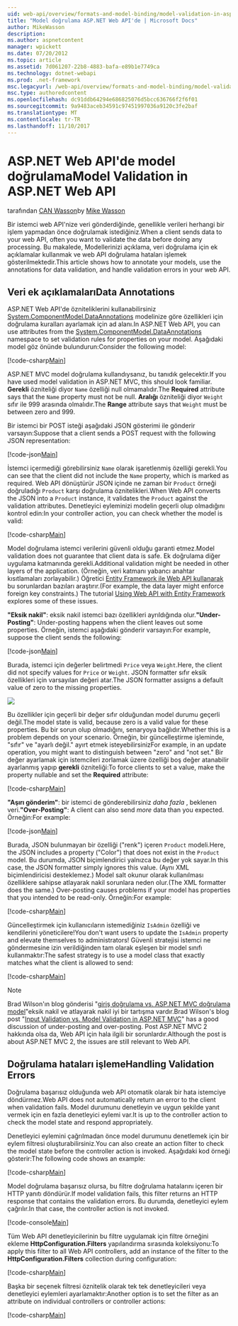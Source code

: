```yaml
---
uid: web-api/overview/formats-and-model-binding/model-validation-in-aspnet-web-api
title: "Model doğrulama ASP.NET Web API'de | Microsoft Docs"
author: MikeWasson
description: 
ms.author: aspnetcontent
manager: wpickett
ms.date: 07/20/2012
ms.topic: article
ms.assetid: 7d061207-22b8-4883-bafa-e89b1e7749ca
ms.technology: dotnet-webapi
ms.prod: .net-framework
msc.legacyurl: /web-api/overview/formats-and-model-binding/model-validation-in-aspnet-web-api
msc.type: authoredcontent
ms.openlocfilehash: dc91ddb64294e686825076d5bcc636766f2f6f01
ms.sourcegitcommit: 9a9483aceb34591c97451997036a9120c3fe2baf
ms.translationtype: MT
ms.contentlocale: tr-TR
ms.lasthandoff: 11/10/2017
---
```

<a name="model-validation-in-aspnet-web-api"></a><span data-ttu-id="ffb53-102">ASP.NET Web API'de model doğrulama</span><span class="sxs-lookup"><span data-stu-id="ffb53-102">Model Validation in ASP.NET Web API</span></span>
====================
<span data-ttu-id="ffb53-103">tarafından [CAN Wasson](https://github.com/MikeWasson)</span><span class="sxs-lookup"><span data-stu-id="ffb53-103">by [Mike Wasson](https://github.com/MikeWasson)</span></span>

<span data-ttu-id="ffb53-104">Bir istemci web API'nize veri gönderdiğinde, genellikle verileri herhangi bir işlem yapmadan önce doğrulamak istediğiniz.</span><span class="sxs-lookup"><span data-stu-id="ffb53-104">When a client sends data to your web API, often you want to validate the data before doing any processing.</span></span> <span data-ttu-id="ffb53-105">Bu makalede, Modellerinizi açıklama, veri doğrulama için ek açıklamalar kullanmak ve web API doğrulama hataları işlemek gösterilmektedir.</span><span class="sxs-lookup"><span data-stu-id="ffb53-105">This article shows how to annotate your models, use the annotations for data validation, and handle validation errors in your web API.</span></span>

## <a name="data-annotations"></a><span data-ttu-id="ffb53-106">Veri ek açıklamaları</span><span class="sxs-lookup"><span data-stu-id="ffb53-106">Data Annotations</span></span>

<span data-ttu-id="ffb53-107">ASP.NET Web API'de özniteliklerini kullanabilirsiniz [System.ComponentModel.DataAnnotations](https://msdn.microsoft.com/en-us/library/system.componentmodel.dataannotations.aspx) modelinize göre özellikleri için doğrulama kuralları ayarlamak için ad alanı.</span><span class="sxs-lookup"><span data-stu-id="ffb53-107">In ASP.NET Web API, you can use attributes from the [System.ComponentModel.DataAnnotations](https://msdn.microsoft.com/en-us/library/system.componentmodel.dataannotations.aspx) namespace to set validation rules for properties on your model.</span></span> <span data-ttu-id="ffb53-108">Aşağıdaki model göz önünde bulundurun:</span><span class="sxs-lookup"><span data-stu-id="ffb53-108">Consider the following model:</span></span>

[!code-csharp[Main](model-validation-in-aspnet-web-api/samples/sample1.cs)]

<span data-ttu-id="ffb53-109">ASP.NET MVC model doğrulama kullandıysanız, bu tanıdık gelecektir.</span><span class="sxs-lookup"><span data-stu-id="ffb53-109">If you have used model validation in ASP.NET MVC, this should look familiar.</span></span> <span data-ttu-id="ffb53-110">**Gerekli** özniteliği diyor `Name` özelliği null olmamalıdır.</span><span class="sxs-lookup"><span data-stu-id="ffb53-110">The **Required** attribute says that the `Name` property must not be null.</span></span> <span data-ttu-id="ffb53-111">**Aralığı** özniteliği diyor `Weight` sıfır ile 999 arasında olmalıdır.</span><span class="sxs-lookup"><span data-stu-id="ffb53-111">The **Range** attribute says that `Weight` must be between zero and 999.</span></span>

<span data-ttu-id="ffb53-112">Bir istemci bir POST isteği aşağıdaki JSON gösterimi ile gönderir varsayın:</span><span class="sxs-lookup"><span data-stu-id="ffb53-112">Suppose that a client sends a POST request with the following JSON representation:</span></span>

[!code-json[Main](model-validation-in-aspnet-web-api/samples/sample2.json)]

<span data-ttu-id="ffb53-113">İstemci içermediği görebilirsiniz `Name` olarak işaretlenmiş özelliği gerekli.</span><span class="sxs-lookup"><span data-stu-id="ffb53-113">You can see that the client did not include the `Name` property, which is marked as required.</span></span> <span data-ttu-id="ffb53-114">Web API dönüştürür JSON içinde ne zaman bir `Product` örneği doğruladığı `Product` karşı doğrulama öznitelikleri.</span><span class="sxs-lookup"><span data-stu-id="ffb53-114">When Web API converts the JSON into a `Product` instance, it validates the `Product` against the validation attributes.</span></span> <span data-ttu-id="ffb53-115">Denetleyici eyleminizi modelin geçerli olup olmadığını kontrol edin:</span><span class="sxs-lookup"><span data-stu-id="ffb53-115">In your controller action, you can check whether the model is valid:</span></span>

[!code-csharp[Main](model-validation-in-aspnet-web-api/samples/sample3.cs)]

<span data-ttu-id="ffb53-116">Model doğrulama istemci verilerini güvenli olduğu garanti etmez.</span><span class="sxs-lookup"><span data-stu-id="ffb53-116">Model validation does not guarantee that client data is safe.</span></span> <span data-ttu-id="ffb53-117">Ek doğrulama diğer uygulama katmanında gerekli.</span><span class="sxs-lookup"><span data-stu-id="ffb53-117">Additional validation might be needed in other layers of the application.</span></span> <span data-ttu-id="ffb53-118">(Örneğin, veri katmanı yabancı anahtar kısıtlamaları zorlayabilir.) Öğretici [Entity Framework ile Web API kullanarak](../data/using-web-api-with-entity-framework/part-1.md) bu sorunlardan bazıları araştırır.</span><span class="sxs-lookup"><span data-stu-id="ffb53-118">(For example, the data layer might enforce foreign key constraints.) The tutorial [Using Web API with Entity Framework](../data/using-web-api-with-entity-framework/part-1.md) explores some of these issues.</span></span>

<span data-ttu-id="ffb53-119">**"Eksik nakil"**: eksik nakil istemci bazı özellikleri ayrıldığında olur.</span><span class="sxs-lookup"><span data-stu-id="ffb53-119">**"Under-Posting"**: Under-posting happens when the client leaves out some properties.</span></span> <span data-ttu-id="ffb53-120">Örneğin, istemci aşağıdaki gönderir varsayın:</span><span class="sxs-lookup"><span data-stu-id="ffb53-120">For example, suppose the client sends the following:</span></span>

[!code-json[Main](model-validation-in-aspnet-web-api/samples/sample4.json)]

<span data-ttu-id="ffb53-121">Burada, istemci için değerler belirtmedi `Price` veya `Weight`.</span><span class="sxs-lookup"><span data-stu-id="ffb53-121">Here, the client did not specify values for `Price` or `Weight`.</span></span> <span data-ttu-id="ffb53-122">JSON formatter sıfır eksik özellikleri için varsayılan değeri atar.</span><span class="sxs-lookup"><span data-stu-id="ffb53-122">The JSON formatter assigns a default value of zero to the missing properties.</span></span>

![](model-validation-in-aspnet-web-api/_static/image1.png)

<span data-ttu-id="ffb53-123">Bu özellikler için geçerli bir değer sıfır olduğundan model durumu geçerli değil.</span><span class="sxs-lookup"><span data-stu-id="ffb53-123">The model state is valid, because zero is a valid value for these properties.</span></span> <span data-ttu-id="ffb53-124">Bu bir sorun olup olmadığını, senaryoya bağlıdır.</span><span class="sxs-lookup"><span data-stu-id="ffb53-124">Whether this is a problem depends on your scenario.</span></span> <span data-ttu-id="ffb53-125">Örneğin, bir güncelleştirme işleminde, "sıfır" ve "ayarlı değil." ayırt etmek isteyebilirsiniz</span><span class="sxs-lookup"><span data-stu-id="ffb53-125">For example, in an update operation, you might want to distinguish between "zero" and "not set."</span></span> <span data-ttu-id="ffb53-126">Bir değer ayarlamak için istemcileri zorlamak üzere özelliği boş değer atanabilir ayarlanmış yapıp **gerekli** özniteliği:</span><span class="sxs-lookup"><span data-stu-id="ffb53-126">To force clients to set a value, make the property nullable and set the **Required** attribute:</span></span>

[!code-csharp[Main](model-validation-in-aspnet-web-api/samples/sample5.cs?highlight=1-2)]

<span data-ttu-id="ffb53-127">**"Aşırı gönderim"**: bir istemci de gönderebilirsiniz *daha fazla* , beklenen veri.</span><span class="sxs-lookup"><span data-stu-id="ffb53-127">**"Over-Posting"**: A client can also send *more* data than you expected.</span></span> <span data-ttu-id="ffb53-128">Örneğin:</span><span class="sxs-lookup"><span data-stu-id="ffb53-128">For example:</span></span>

[!code-json[Main](model-validation-in-aspnet-web-api/samples/sample6.json)]

<span data-ttu-id="ffb53-129">Burada, JSON bulunmayan bir özelliği ("renk") içeren `Product` modeli.</span><span class="sxs-lookup"><span data-stu-id="ffb53-129">Here, the JSON includes a property ("Color") that does not exist in the `Product` model.</span></span> <span data-ttu-id="ffb53-130">Bu durumda, JSON biçimlendirici yalnızca bu değer yok sayar.</span><span class="sxs-lookup"><span data-stu-id="ffb53-130">In this case, the JSON formatter simply ignores this value.</span></span> <span data-ttu-id="ffb53-131">(Aynı XML biçimlendiricisi desteklemez.) Model salt okunur olarak kullanılması özelliklere sahipse atlayarak nakil sorunlara neden olur.</span><span class="sxs-lookup"><span data-stu-id="ffb53-131">(The XML formatter does the same.) Over-posting causes problems if your model has properties that you intended to be read-only.</span></span> <span data-ttu-id="ffb53-132">Örneğin:</span><span class="sxs-lookup"><span data-stu-id="ffb53-132">For example:</span></span>

[!code-csharp[Main](model-validation-in-aspnet-web-api/samples/sample7.cs)]

<span data-ttu-id="ffb53-133">Güncelleştirmek için kullanıcıların istemediğiniz `IsAdmin` özelliği ve kendilerini yöneticilere!</span><span class="sxs-lookup"><span data-stu-id="ffb53-133">You don't want users to update the `IsAdmin` property and elevate themselves to administrators!</span></span> <span data-ttu-id="ffb53-134">Güvenli stratejisi istemci ne göndermesine izin verildiğinden tam olarak eşleşen bir model sınıfı kullanmaktır:</span><span class="sxs-lookup"><span data-stu-id="ffb53-134">The safest strategy is to use a model class that exactly matches what the client is allowed to send:</span></span>

[!code-csharp[Main](model-validation-in-aspnet-web-api/samples/sample8.cs)]

> [!NOTE]
> <span data-ttu-id="ffb53-135">Brad Wilson'ın blog gönderisi "[giriş doğrulama vs. ASP.NET MVC doğrulama model](http://bradwilson.typepad.com/blog/2010/01/input-validation-vs-model-validation-in-aspnet-mvc.html)"eksik nakil ve atlayarak nakil iyi bir tartışma vardır.</span><span class="sxs-lookup"><span data-stu-id="ffb53-135">Brad Wilson's blog post "[Input Validation vs. Model Validation in ASP.NET MVC](http://bradwilson.typepad.com/blog/2010/01/input-validation-vs-model-validation-in-aspnet-mvc.html)" has a good discussion of under-posting and over-posting.</span></span> <span data-ttu-id="ffb53-136">Post ASP.NET MVC 2 hakkında olsa da, Web API için hala ilgili bir sorunlardır.</span><span class="sxs-lookup"><span data-stu-id="ffb53-136">Although the post is about ASP.NET MVC 2, the issues are still relevant to Web API.</span></span>


## <a name="handling-validation-errors"></a><span data-ttu-id="ffb53-137">Doğrulama hataları işleme</span><span class="sxs-lookup"><span data-stu-id="ffb53-137">Handling Validation Errors</span></span>

<span data-ttu-id="ffb53-138">Doğrulama başarısız olduğunda web API otomatik olarak bir hata istemciye döndürmez.</span><span class="sxs-lookup"><span data-stu-id="ffb53-138">Web API does not automatically return an error to the client when validation fails.</span></span> <span data-ttu-id="ffb53-139">Model durumunu denetleyin ve uygun şekilde yanıt vermek için en fazla denetleyici eylemi var.</span><span class="sxs-lookup"><span data-stu-id="ffb53-139">It is up to the controller action to check the model state and respond appropriately.</span></span>

<span data-ttu-id="ffb53-140">Denetleyici eylemini çağrılmadan önce model durumunu denetlemek için bir eylem filtresi oluşturabilirsiniz.</span><span class="sxs-lookup"><span data-stu-id="ffb53-140">You can also create an action filter to check the model state before the controller action is invoked.</span></span> <span data-ttu-id="ffb53-141">Aşağıdaki kod örneği gösterir:</span><span class="sxs-lookup"><span data-stu-id="ffb53-141">The following code shows an example:</span></span>

[!code-csharp[Main](model-validation-in-aspnet-web-api/samples/sample9.cs)]

<span data-ttu-id="ffb53-142">Model doğrulama başarısız olursa, bu filtre doğrulama hatalarını içeren bir HTTP yanıtı döndürür.</span><span class="sxs-lookup"><span data-stu-id="ffb53-142">If model validation fails, this filter returns an HTTP response that contains the validation errors.</span></span> <span data-ttu-id="ffb53-143">Bu durumda, denetleyici eylem çağrılır.</span><span class="sxs-lookup"><span data-stu-id="ffb53-143">In that case, the controller action is not invoked.</span></span>

[!code-console[Main](model-validation-in-aspnet-web-api/samples/sample10.cmd)]

<span data-ttu-id="ffb53-144">Tüm Web API denetleyicilerinin bu filtre uygulamak için filtre örneğini ekleme **HttpConfiguration.Filters** yapılandırma sırasında koleksiyonu:</span><span class="sxs-lookup"><span data-stu-id="ffb53-144">To apply this filter to all Web API controllers, add an instance of the filter to the **HttpConfiguration.Filters** collection during configuration:</span></span>

[!code-csharp[Main](model-validation-in-aspnet-web-api/samples/sample11.cs)]

<span data-ttu-id="ffb53-145">Başka bir seçenek filtresi öznitelik olarak tek tek denetleyicileri veya denetleyici eylemleri ayarlamaktır:</span><span class="sxs-lookup"><span data-stu-id="ffb53-145">Another option is to set the filter as an attribute on individual controllers or controller actions:</span></span>

[!code-csharp[Main](model-validation-in-aspnet-web-api/samples/sample12.cs)]
